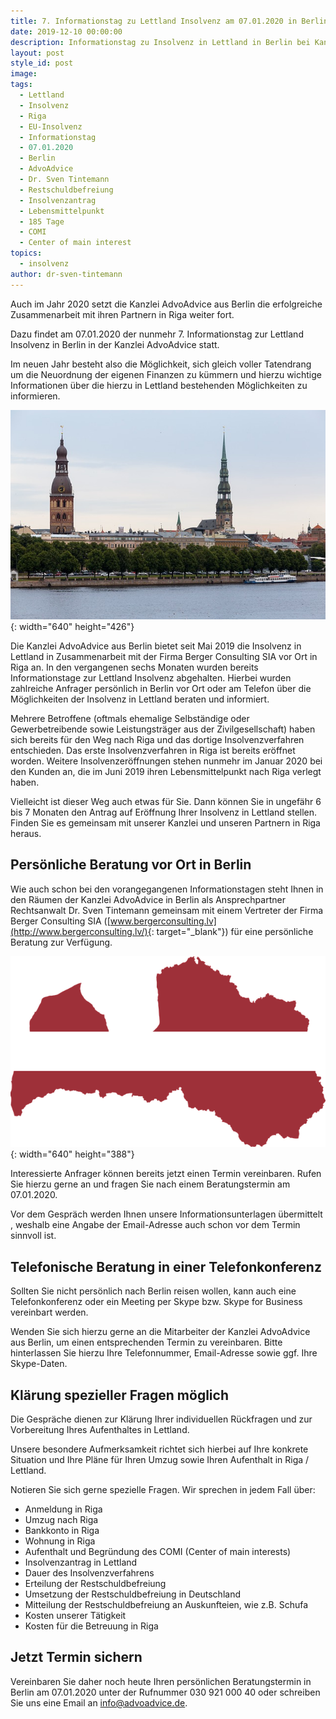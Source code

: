 ```yaml
---
title: 7. Informationstag zu Lettland Insolvenz am 07.01.2020 in Berlin
date: 2019-12-10 00:00:00
description: Informationstag zu Insolvenz in Lettland in Berlin bei Kanzlei AdvoAdvice
layout: post
style_id: post
image:
tags:
  - Lettland
  - Insolvenz
  - Riga
  - EU-Insolvenz
  - Informationstag
  - 07.01.2020
  - Berlin
  - AdvoAdvice
  - Dr. Sven Tintemann
  - Restschuldbefreiung
  - Insolvenzantrag
  - Lebensmittelpunkt
  - 185 Tage
  - COMI
  - Center of main interest
topics:
  - insolvenz
author: dr-sven-tintemann
---
```


Auch im Jahr 2020 setzt die Kanzlei AdvoAdvice aus Berlin die erfolgreiche Zusammenarbeit mit ihren Partnern in Riga weiter fort.

Dazu findet am 07.01.2020 der nunmehr 7. Informationstag zur Lettland Insolvenz in Berlin in der Kanzlei AdvoAdvice statt.

Im neuen Jahr besteht also die Möglichkeit, sich gleich voller Tatendrang um die Neuordnung der eigenen Finanzen zu k&uuml;mmern und hierzu wichtige Informationen &uuml;ber die hierzu in Lettland bestehenden Möglichkeiten zu informieren.&nbsp;

![](/uploads/riga-2759494-640-1.jpg){: width="640" height="426"}

Die Kanzlei AdvoAdvice aus Berlin bietet seit Mai 2019 die Insolvenz in Lettland in Zusammenarbeit mit der Firma Berger Consulting SIA vor Ort in Riga an. In den vergangenen sechs Monaten wurden bereits Informationstage zur Lettland Insolvenz abgehalten. Hierbei wurden zahlreiche Anfrager persönlich in Berlin vor Ort oder am Telefon &uuml;ber die Möglichkeiten der Insolvenz in Lettland beraten und informiert.&nbsp;

Mehrere Betroffene (oftmals ehemalige Selbst&auml;ndige oder Gewerbetreibende sowie Leistungstr&auml;ger aus der Zivilgesellschaft) haben sich bereits f&uuml;r den Weg nach Riga und das dortige Insolvenzverfahren entschieden. Das erste Insolvenzverfahren in Riga ist bereits eröffnet worden. Weitere Insolvenzeröffnungen stehen nunmehr im Januar 2020 bei den Kunden an, die im Juni 2019 ihren Lebensmittelpunkt nach Riga verlegt haben.

Vielleicht ist dieser Weg auch etwas f&uuml;r Sie. Dann können Sie in ungef&auml;hr 6 bis 7 Monaten den Antrag auf Eröffnung Ihrer Insolvenz in Lettland stellen. Finden Sie es gemeinsam mit unserer Kanzlei und unseren Partnern in Riga heraus.&nbsp;

## Persönliche Beratung vor Ort in Berlin

Wie auch schon bei den vorangegangenen Informationstagen steht Ihnen in den R&auml;umen der Kanzlei AdvoAdvice in Berlin als Ansprechpartner Rechtsanwalt Dr. Sven Tintemann gemeinsam mit einem Vertreter der Firma Berger Consulting SIA ([www.bergerconsulting.lv](http://www.bergerconsulting.lv/){: target="_blank"}) f&uuml;r eine persönliche Beratung zur Verf&uuml;gung.

![](/uploads/latvia-1758828-640-1.png){: width="640" height="388"}

Interessierte Anfrager können bereits jetzt einen Termin vereinbaren. Rufen Sie hierzu gerne an und fragen Sie nach einem Beratungstermin am 07.01.2020.&nbsp;&nbsp;

Vor dem Gespr&auml;ch werden Ihnen unsere Informationsunterlagen &uuml;bermittelt , weshalb eine Angabe der Email-Adresse auch schon vor dem Termin sinnvoll ist.

## Telefonische Beratung in einer Telefonkonferenz

Sollten Sie nicht persönlich nach Berlin reisen wollen, kann auch eine Telefonkonferenz oder ein Meeting per Skype bzw. Skype for Business vereinbart werden.

Wenden Sie sich hierzu gerne an die Mitarbeiter der Kanzlei AdvoAdvice aus Berlin, um einen entsprechenden Termin zu vereinbaren. Bitte hinterlassen Sie hierzu Ihre Telefonnummer, Email-Adresse sowie ggf. Ihre Skype-Daten.

## Kl&auml;rung spezieller Fragen möglich

Die Gespr&auml;che dienen zur Kl&auml;rung Ihrer individuellen R&uuml;ckfragen und zur Vorbereitung Ihres Aufenthaltes in Lettland.

Unsere besondere Aufmerksamkeit richtet sich hierbei auf Ihre konkrete Situation und Ihre Pl&auml;ne f&uuml;r Ihren Umzug sowie Ihren Aufenthalt in Riga / Lettland.

Notieren Sie sich gerne spezielle Fragen. Wir sprechen in jedem Fall &uuml;ber:

* Anmeldung in Riga
* Umzug nach Riga
* Bankkonto in Riga
* Wohnung in Riga
* Aufenthalt und Begr&uuml;ndung des COMI (Center of main interests)
* Insolvenzantrag in Lettland
* Dauer des Insolvenzverfahrens
* Erteilung der Restschuldbefreiung
* Umsetzung der Restschuldbefreiung in Deutschland
* Mitteilung der Restschuldbefreiung an Auskunfteien, wie z.B. Schufa
* Kosten unserer T&auml;tigkeit
* Kosten f&uuml;r die Betreuung in Riga

## Jetzt Termin sichern

Vereinbaren Sie daher noch heute Ihren persönlichen Beratungstermin in Berlin am 07.01.2020 unter der Rufnummer 030 921 000 40 oder schreiben Sie uns eine Email an info@advoadvice.de.